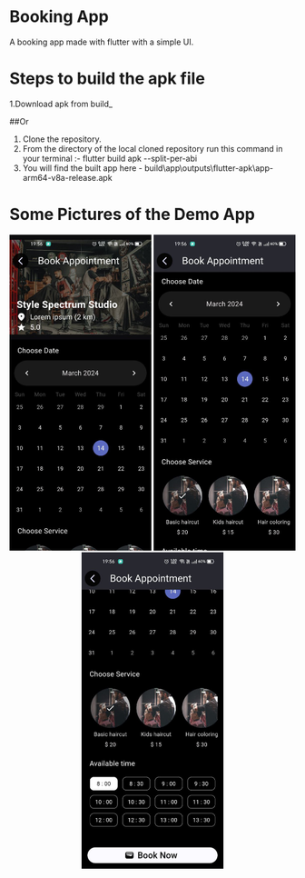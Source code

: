# Booking App

A booking app made with flutter with a simple UI.

# Steps to build the apk file
1.Download apk from build_

##Or

1. Clone the repository.
2. From the directory of the local cloned repository run this command in your terminal :-
flutter build apk --split-per-abi
3. You will find the built app here - build\app\outputs\flutter-apk\app-arm64-v8a-release.apk 

# Some Pictures of the Demo App

<div align="center">
  <img src="https://github.com/Dheeraj-2003/booking_app/blob/main/lib/demo_images/photo_2024-03-14_19-57-29.jpg" alt="Booking Screen" width="250" />
  <img src="https://github.com/Dheeraj-2003/booking_app/blob/main/lib/demo_images/photo_2024-03-14_19-57-25.jpg" alt="Booking Screen" width="250" />
  <img src="https://github.com/Dheeraj-2003/booking_app/blob/main/lib/demo_images/photo_2024-03-14_19-57-19.jpg" alt="Booking Screen" width="250" />
</div>
